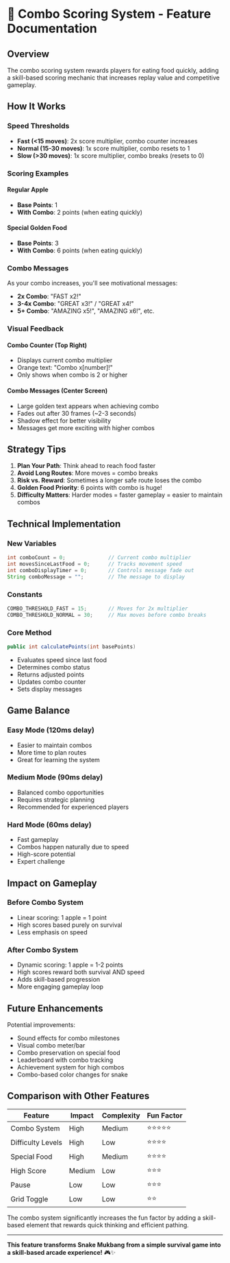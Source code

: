 # 🎯 Combo Scoring System - Feature Documentation

## Overview
The combo scoring system rewards players for eating food quickly, adding a skill-based scoring mechanic that increases replay value and competitive gameplay.

## How It Works

### Speed Thresholds
- **Fast (<15 moves)**: 2x score multiplier, combo counter increases
- **Normal (15-30 moves)**: 1x score multiplier, combo resets to 1
- **Slow (>30 moves)**: 1x score multiplier, combo breaks (resets to 0)

### Scoring Examples

#### Regular Apple
- **Base Points**: 1
- **With Combo**: 2 points (when eating quickly)

#### Special Golden Food
- **Base Points**: 3
- **With Combo**: 6 points (when eating quickly)

### Combo Messages
As your combo increases, you'll see motivational messages:
- **2x Combo**: "FAST x2!"
- **3-4x Combo**: "GREAT x3!" / "GREAT x4!"
- **5+ Combo**: "AMAZING x5!", "AMAZING x6!", etc.

### Visual Feedback

#### Combo Counter (Top Right)
- Displays current combo multiplier
- Orange text: "Combo x[number]!"
- Only shows when combo is 2 or higher

#### Combo Messages (Center Screen)
- Large golden text appears when achieving combo
- Fades out after 30 frames (~2-3 seconds)
- Shadow effect for better visibility
- Messages get more exciting with higher combos

## Strategy Tips

1. **Plan Your Path**: Think ahead to reach food faster
2. **Avoid Long Routes**: More moves = combo breaks
3. **Risk vs. Reward**: Sometimes a longer safe route loses the combo
4. **Golden Food Priority**: 6 points with combo is huge!
5. **Difficulty Matters**: Harder modes = faster gameplay = easier to maintain combos

## Technical Implementation

### New Variables
```java
int comboCount = 0;              // Current combo multiplier
int movesSinceLastFood = 0;      // Tracks movement speed
int comboDisplayTimer = 0;       // Controls message fade out
String comboMessage = "";        // The message to display
```

### Constants
```java
COMBO_THRESHOLD_FAST = 15;       // Moves for 2x multiplier
COMBO_THRESHOLD_NORMAL = 30;     // Max moves before combo breaks
```

### Core Method
```java
public int calculatePoints(int basePoints)
```
- Evaluates speed since last food
- Determines combo status
- Returns adjusted points
- Updates combo counter
- Sets display messages

## Game Balance

### Easy Mode (120ms delay)
- Easier to maintain combos
- More time to plan routes
- Great for learning the system

### Medium Mode (90ms delay)
- Balanced combo opportunities
- Requires strategic planning
- Recommended for experienced players

### Hard Mode (60ms delay)
- Fast gameplay
- Combos happen naturally due to speed
- High-score potential
- Expert challenge

## Impact on Gameplay

### Before Combo System
- Linear scoring: 1 apple = 1 point
- High scores based purely on survival
- Less emphasis on speed

### After Combo System
- Dynamic scoring: 1 apple = 1-2 points
- High scores reward both survival AND speed
- Adds skill-based progression
- More engaging gameplay loop

## Future Enhancements

Potential improvements:
- Sound effects for combo milestones
- Visual combo meter/bar
- Combo preservation on special food
- Leaderboard with combo tracking
- Achievement system for high combos
- Combo-based color changes for snake

## Comparison with Other Features

| Feature | Impact | Complexity | Fun Factor |
|---------|--------|-----------|-----------|
| Combo System | High | Medium | ⭐⭐⭐⭐⭐ |
| Difficulty Levels | High | Low | ⭐⭐⭐⭐ |
| Special Food | High | Medium | ⭐⭐⭐⭐ |
| High Score | Medium | Low | ⭐⭐⭐ |
| Pause | Low | Low | ⭐⭐⭐ |
| Grid Toggle | Low | Low | ⭐⭐ |

The combo system significantly increases the fun factor by adding a skill-based element that rewards quick thinking and efficient pathing.

---

**This feature transforms Snake Mukbang from a simple survival game into a skill-based arcade experience!** 🎮✨
